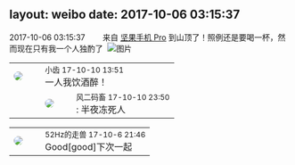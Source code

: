 layout: weibo
date: 2017-10-06 03:15:37
---
<meta name="referrer" content="no-referrer" />

2017-10-06 03:15:37  &nbsp;&nbsp;&nbsp;&nbsp;&nbsp;&nbsp; 来自 <a href="http://app.weibo.com/t/feed/Z4AgP" rel="nofollow">坚果手机 Pro</a>
到山顶了！照例还是要喝一杯，然而现在只有我一个人独酌了  ​​​
![图片](https://wx2.sinaimg.cn/large/6d2a6003ly1fk7yxwr138j20qo0zktau.jpg)

<table style="width: 100%;">
  <tr>
    <td style="width: 40px;"><img style="border-radius:50%" src="https://tva3.sinaimg.cn/crop.0.0.480.480.50/4d4bc111jw8ejj3t36gwaj20dc0dc769.jpg?KID=imgbed,tva&Expires=1624465770&ssig=HRRqSz9pR5"></td>
    <td colspan="2"><small>小齿 17-10-10 13:51</small><br/>一人我饮酒醉！</td>
  </tr>
  <tr>
    <td/>
    <td style="width: 40px;"><img style="border-radius:50%" src="https://tva3.sinaimg.cn/crop.0.0.639.639.50/6d2a6003jw8f3idy69w2gj20hs0hrt9g.jpg?KID=imgbed,tva&Expires=1624465770&ssig=GmU9N1ryED"></td>
    <td><small>风二码畜 17-10-10 23:50</small><br/>: 半夜冻死人</td>
  </tr>
</table>

<table style="width: 100%;">
  <tr>
    <td style="width: 40px;"><img style="border-radius:50%" src="https://tva4.sinaimg.cn/crop.0.0.180.180.50/8beaf773jw1e8qgp5bmzyj2050050aa8.jpg?KID=imgbed,tva&Expires=1624465770&ssig=sxGmK6j7F9"></td>
    <td colspan="2"><small>52Hz的走兽 17-10-6 21:46</small><br/>Good[good]下次一起</td>
  </tr>
</table>

